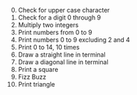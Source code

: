 0. Check for upper case character
1. Check for a digit 0 through 9
2. Multiply two integers
3. Print numbers from 0 to 9
4. Print numbers 0 to 9 excluding 2 and 4
5. Print 0 to 14, 10 times
6. Draw a straight line in terminal
7. Draw a diagonal line in terminal
8. Print a square
9. Fizz Buzz
10. Print triangle
